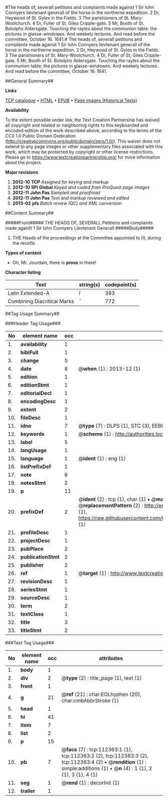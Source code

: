 #The heads of, severall petitions and complaints made against 1 Sir Iohn Connyers lievtenant generall of the horse in the northerne expedition. 2 Dr, Heywood of St. Gyles in the Fields. 3 The parishioners of St. Mary-Woolchurch. 4 Dr, Fuller of St, Giles Cripple-gate. 5 Mr, Booth of St. Botolphs Aldersgate. Touching the rayles about the communion table: the pictures in glasse-windowes. And weekely lectures. And read before the committee, October 16. 1641.#
The heads of, severall petitions and complaints made against 1 Sir Iohn Connyers lievtenant generall of the horse in the northerne expedition. 2 Dr, Heywood of St. Gyles in the Fields. 3 The parishioners of St. Mary-Woolchurch. 4 Dr, Fuller of St, Giles Cripple-gate. 5 Mr, Booth of St. Botolphs Aldersgate. Touching the rayles about the communion table: the pictures in glasse-windowes. And weekely lectures. And read before the committee, October 16. 1641.

##General Summary##

**Links**

[TCP catalogue](http://www.ota.ox.ac.uk/tcp/)  • 
[HTML](http://tei.it.ox.ac.uk/tcp/Texts-HTML/free/A86/A86144.html)  • 
[EPUB](http://tei.it.ox.ac.uk/tcp/Texts-EPUB/free/A86/A86144.epub) • 
[Page images (Historical Texts)](https://historicaltexts.jisc.ac.uk/eebo-99860246e)

**Availability**

To the extent possible under law, the Text Creation Partnership has waived all copyright and related or neighboring rights to this keyboarded and encoded edition of the work described above, according to the terms of the CC0 1.0 Public Domain Dedication (http://creativecommons.org/publicdomain/zero/1.0/). This waiver does not extend to any page images or other supplementary files associated with this work, which may be protected by copyright or other license restrictions. Please go to https://www.textcreationpartnership.org/ for more information about the project.

**Major revisions**

1. __2012-10__ __TCP__ *Assigned for keying and markup*
1. __2012-10__ __SPi Global__ *Keyed and coded from ProQuest page images*
1. __2012-11__ __John Pas__ *Sampled and proofread*
1. __2012-11__ __John Pas__ *Text and markup reviewed and edited*
1. __2013-02__ __pfs__ *Batch review (QC) and XML conversion*

##Content Summary##

#####Front#####
THE HEADS OF, SEVERALL Petitions and complaints made againſt
1 Sir Iohn Connyers Lievtenant Generall
#####Body#####

1. THE Heads of the proceedings at the Committee appointed to ſit, during the receſſe.

**Types of content**

  * Oh, Mr. Jourdain, there is **prose** in there!

**Character listing**


|Text|string(s)|codepoint(s)|
|---|---|---|
|Latin Extended-A|ſ|383|
|Combining             Diacritical Marks|̄|772|

##Tag Usage Summary##

###Header Tag Usage###

|No|element name|occ|attributes|
|---|---|---|---|
|1.|__availability__|1||
|2.|__biblFull__|1||
|3.|__change__|5||
|4.|__date__|8| @__when__ (1) : 2013-12 (1)|
|5.|__edition__|1||
|6.|__editionStmt__|1||
|7.|__editorialDecl__|1||
|8.|__encodingDesc__|1||
|9.|__extent__|2||
|10.|__fileDesc__|1||
|11.|__idno__|7| @__type__ (7) : DLPS (1), STC (3), EEBO-CITATION (1), PROQUEST (1), VID (1)|
|12.|__keywords__|1| @__scheme__ (1) : http://authorities.loc.gov/ (1)|
|13.|__label__|5||
|14.|__langUsage__|1||
|15.|__language__|1| @__ident__ (1) : eng (1)|
|16.|__listPrefixDef__|1||
|17.|__note__|6||
|18.|__notesStmt__|2||
|19.|__p__|11||
|20.|__prefixDef__|2| @__ident__ (2) : tcp (1), char (1)  •  @__matchPattern__ (2) : ([0-9\-]+):([0-9IVX]+) (1), (.+) (1)  •  @__replacementPattern__ (2) : http://eebo.chadwyck.com/downloadtiff?vid=$1&page=$2 (1), https://raw.githubusercontent.com/textcreationpartnership/Texts/master/tcpchars.xml#$1 (1)|
|21.|__profileDesc__|1||
|22.|__projectDesc__|1||
|23.|__pubPlace__|2||
|24.|__publicationStmt__|2||
|25.|__publisher__|2||
|26.|__ref__|1| @__target__ (1) : http://www.textcreationpartnership.org/docs/. (1)|
|27.|__revisionDesc__|1||
|28.|__seriesStmt__|1||
|29.|__sourceDesc__|1||
|30.|__term__|2||
|31.|__textClass__|1||
|32.|__title__|3||
|33.|__titleStmt__|2||


###Text Tag Usage###

|No|element name|occ|attributes|
|---|---|---|---|
|1.|__body__|1||
|2.|__div__|2| @__type__ (2) : title_page (1), text (1)|
|3.|__front__|1||
|4.|__g__|21| @__ref__ (21) : char:EOLhyphen (20), char:cmbAbbrStroke (1)|
|5.|__head__|1||
|6.|__hi__|41||
|7.|__item__|7||
|8.|__list__|2||
|9.|__p__|15||
|10.|__pb__|7| @__facs__ (7) : tcp:112363:1 (1), tcp:112363:2 (2), tcp:112363:3 (2), tcp:112363:4 (2)  •  @__rendition__ (1) : simple:additions (1)  •  @__n__ (4) : 1 (1), 2 (1), 3 (1), 4 (1)|
|11.|__seg__|1| @__rend__ (1) : decorInit (1)|
|12.|__trailer__|1||
